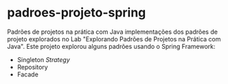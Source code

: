 # padroes-projeto-spring
Padrões de projetos na prática com Java
 implementações dos padrões de projeto explorados no Lab "Explorando Padrões de Projetos na Prática com Java". 
 Este projeto explorou alguns padrões usando o Spring Framework:
 * Singleton
 *Strategy*
 * Repository
 * Facade

